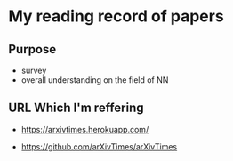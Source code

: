 # My reading record of papers

## Purpose 

* survey
* overall understanding on the field of NN

## URL Which I'm reffering

* https://arxivtimes.herokuapp.com/

* https://github.com/arXivTimes/arXivTimes
